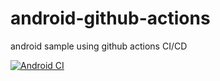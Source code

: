 # android-github-actions
android sample using github actions CI/CD

[![Android CI](https://github.com/gogoadl/android-github-actions/actions/workflows/android-ci.yml/badge.svg)](https://github.com/gogoadl/android-github-actions/actions/workflows/android-ci.yml)
